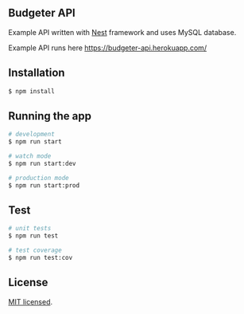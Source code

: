 ## Budgeter API

Example API written with [Nest](https://github.com/nestjs/nest) framework and uses MySQL database.

Example API runs here https://budgeter-api.herokuapp.com/

## Installation

```bash
$ npm install
```

## Running the app

```bash
# development
$ npm run start

# watch mode
$ npm run start:dev

# production mode
$ npm run start:prod
```

## Test

```bash
# unit tests
$ npm run test

# test coverage
$ npm run test:cov
```

## License
[MIT licensed](LICENSE).
